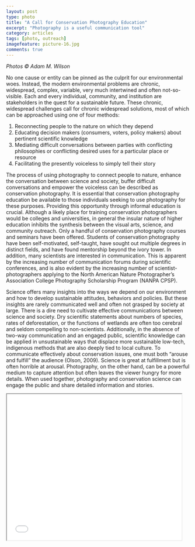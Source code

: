 ```yaml
---
layout: post
type: photo
title: "A Call for Conservation Photography Education"
excerpt: "Photography is a useful communication tool"
category: articles
tags: [photo, outreach]
imagefeature: picture-16.jpg
comments: true
---
```

 
_Photos © Adam M. Wilson_


No one cause or entity can be pinned as the culprit for our environmental woes. Instead, the modern environmental problems are chronic, widespread, complex, variable, very much intertwined and often not-so-visible. Each and every individual, community, and institution are stakeholders in the quest for a sustainable future. These chronic, widespread challenges call for chronic widespread solutions, most of which can be approached using one of four methods:

1. Reconnecting people to the nature on which they depend
2. Educating decision makers (consumers, voters, policy makers) about pertinent scientific knowledge
3. Mediating difficult conversations between parties with conflicting philosophies or conflicting desired uses for a particular place or resource
4. Facilitating the presently voiceless to simply tell their story


The process of using photography to connect people to nature, enhance the conversation between science and society, buffer difficult conversations and empower the voiceless can be described as conservation photography. It is essential that conservation photography education be available to those individuals seeking to use photography for these purposes. Providing this opportunity through informal education is crucial. Although a likely place for training conservation photographers would be colleges and universities, in general the insular nature of higher education inhibits the synthesis between the visual arts, science, and community outreach. Only a handful of conservation photography courses and seminars have been offered. Students of conservation photography have been self-motivated, self-taught, have sought out multiple degrees in distinct fields, and have found mentorship beyond the ivory tower. In addition, many scientists are interested in communication. This is apparent by the increasing number of communication forums during scientific conferences, and is also evident by the increasing number of scientist-photographers applying to the North American Nature Photographer’s Association College Photography Scholarship Program (NANPA CPSP).


Science offers many insights into the ways we depend on our environment and how to develop sustainable attitudes, behaviors and policies. But these insights are rarely communicated well and often not grasped by society at large. There is a dire need to cultivate effective communications between science and society. Dry scientific statements about numbers of species, rates of deforestation, or the functions of wetlands are often too cerebral and seldom compelling to non-scientists. Additionally, in the absence of two-way communication and an engaged public, scientific knowledge can be applied in unsustainable ways that displace more sustainable low-tech, indigenous methods that are also deeply tied to local culture. To communicate effectively about conservation issues, one must both “arouse and fulfill” the audience (Olson, 2009). Science is great at fulfillment but is often horrible at arousal. Photography, on the other hand, can be a powerful medium to capture attention but often leaves the viewer hungry for more details. When used together, photography and conservation science can engage the public and share detailed information and stories.

<iframe src="../../images/galleries/Moss/index.html" style="width: 95%; height: 400px"></iframe>